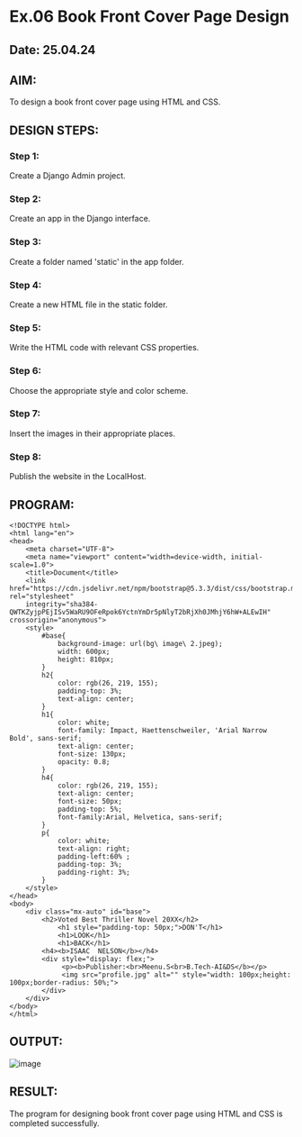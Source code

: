 # Ex.06 Book Front Cover Page Design
## Date: 25.04.24

## AIM:
To design a book front cover page using HTML and CSS.

## DESIGN STEPS:

### Step 1:
Create a Django Admin project.

### Step 2:
Create an app in the Django interface.

### Step 3:
Create a folder named 'static' in the app folder.

### Step 4:
Create a new HTML file in the static folder.

### Step 5:
Write the HTML code with relevant CSS properties.

### Step 6:
Choose the appropriate style and color scheme.

### Step 7:
Insert the images in their appropriate places.

### Step 8:
Publish the website in the LocalHost.

## PROGRAM:
~~~
<!DOCTYPE html>
<html lang="en">
<head>
    <meta charset="UTF-8">
    <meta name="viewport" content="width=device-width, initial-scale=1.0">
    <title>Document</title>
    <link href="https://cdn.jsdelivr.net/npm/bootstrap@5.3.3/dist/css/bootstrap.min.css" rel="stylesheet" 
    integrity="sha384-QWTKZyjpPEjISv5WaRU9OFeRpok6YctnYmDr5pNlyT2bRjXh0JMhjY6hW+ALEwIH" crossorigin="anonymous">
    <style>
        #base{
            background-image: url(bg\ image\ 2.jpeg);
            width: 600px;
            height: 810px;
        }
        h2{
            color: rgb(26, 219, 155);
            padding-top: 3%;
            text-align: center;
        }
        h1{
            color: white;
            font-family: Impact, Haettenschweiler, 'Arial Narrow Bold', sans-serif;
            text-align: center;
            font-size: 130px;
            opacity: 0.8;
        }
        h4{
            color: rgb(26, 219, 155);
            text-align: center;
            font-size: 50px;
            padding-top: 5%;
            font-family:Arial, Helvetica, sans-serif;
        }
        p{
            color: white;
            text-align: right;
            padding-left:60% ;
            padding-top: 3%;
            padding-right: 3%;
        }
    </style>
</head>
<body>
    <div class="mx-auto" id="base">
        <h2>Voted Best Thriller Novel 20XX</h2>
            <h1 style="padding-top: 50px;">DON'T</h1>
            <h1>LOOK</h1>
            <h1>BACK</h1>
        <h4><b>ISAAC  NELSON</b></h4>
        <div style="display: flex;">
             <p><b>Publisher:<br>Meenu.S<br>B.Tech-AI&DS</b></p>
             <img src="profile.jpg" alt="" style="width: 100px;height: 100px;border-radius: 50%;">
        </div>
    </div>
</body>
</html>
~~~

## OUTPUT:

![image](https://github.com/Meenu2823/cover/assets/139416219/742bdb25-f4ba-4356-859e-b9bc3539f332)

## RESULT:
The program for designing book front cover page using HTML and CSS is completed successfully.
